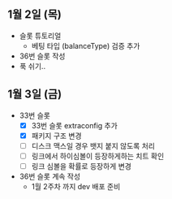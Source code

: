 
## 1월 2일 (목)

- 슬롯 튜토리얼
	- 베팅 타입 (balanceType) 검증 추가
- 36번 슬롯 작성
- 푹 쉬기..

## 1월 3일 (금)

- 33번 슬롯
	- [x] 33번 슬롯 extraconfig 추가
	- [x] 패키지 구조 변경
	- [ ] 디스크 맥스일 경우 뱃지 붙지 않도록 처리
	- [ ] 링크에서 하이심볼이 등장하게하는 치트 확인
	- [ ] 링크 심볼을 확률로 등장하게 변경
- 36번 슬롯 계속 작성
	- 1월 2주차 까지 dev 배포 준비